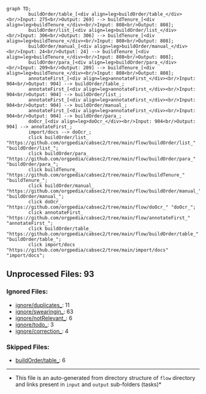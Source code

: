 
```mermaid
graph TD;
        buildOrder/table_[<div align=leg>buildOrder/table_</div><br/>Input: 275<br/>Output: 269] --> buildTenure_[<div align=leg>buildTenure_</div><br/>Input: 808<br/>Output: 808];
        buildOrder/list_[<div align=leg>buildOrder/list_</div><br/>Input: 306<br/>Output: 306] --> buildTenure_[<div align=leg>buildTenure_</div><br/>Input: 808<br/>Output: 808];
        buildOrder/manual_[<div align=leg>buildOrder/manual_</div><br/>Input: 24<br/>Output: 24] --> buildTenure_[<div align=leg>buildTenure_</div><br/>Input: 808<br/>Output: 808];
        buildOrder/para_[<div align=leg>buildOrder/para_</div><br/>Input: 209<br/>Output: 209] --> buildTenure_[<div align=leg>buildTenure_</div><br/>Input: 808<br/>Output: 808];
        annotateFirst_[<div align=leg>annotateFirst_</div><br/>Input: 904<br/>Output: 904] --> buildOrder/table_;
        annotateFirst_[<div align=leg>annotateFirst_</div><br/>Input: 904<br/>Output: 904] --> buildOrder/list_;
        annotateFirst_[<div align=leg>annotateFirst_</div><br/>Input: 904<br/>Output: 904] --> buildOrder/manual_;
        annotateFirst_[<div align=leg>annotateFirst_</div><br/>Input: 904<br/>Output: 904] --> buildOrder/para_;
        doOcr_[<div align=leg>doOcr_</div><br/>Input: 904<br/>Output: 904] --> annotateFirst_;
        import/docs --> doOcr_;
        click buildOrder/list_ "https://github.com/orgpedia/cabsec2/tree/main/flow/buildOrder/list_" "buildOrder/list_";
        click buildOrder/para_ "https://github.com/orgpedia/cabsec2/tree/main/flow/buildOrder/para_" "buildOrder/para_";
        click buildTenure_ "https://github.com/orgpedia/cabsec2/tree/main/flow/buildTenure_" "buildTenure_";
        click buildOrder/manual_ "https://github.com/orgpedia/cabsec2/tree/main/flow/buildOrder/manual_" "buildOrder/manual_";
        click doOcr_ "https://github.com/orgpedia/cabsec2/tree/main/flow/doOcr_" "doOcr_";
        click annotateFirst_ "https://github.com/orgpedia/cabsec2/tree/main/flow/annotateFirst_" "annotateFirst_";
        click buildOrder/table_ "https://github.com/orgpedia/cabsec2/tree/main/flow/buildOrder/table_" "buildOrder/table_";
        click import/docs "https://github.com/orgpedia/cabsec2/tree/main/import/docs" "import/docs";
```
## Unprocessed Files: 93
### Ignored Files:
  - [ignore/duplicates_](ignore/duplicates_): 11
  - [ignore/swearingin_](ignore/swearingin_): 63
  - [ignore/notRelevant_](ignore/notRelevant_): 6
  - [ignore/todo_](ignore/todo_): 3
  - [ignore/correction_](ignore/correction_): 4
### Skipped Files:
  - [buildOrder/table_](buildOrder/table_): 6

---
* This file is an auto-generated from directory structure of `flow` directory and links present in `input` and `output` sub-folders (tasks)*
